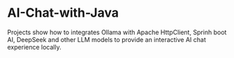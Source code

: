 # AI-Chat-with-Java
Projects show how to integrates Ollama with Apache HttpClient, Sprinh boot AI, DeepSeek and other LLM models to provide an interactive AI chat experience locally. 
